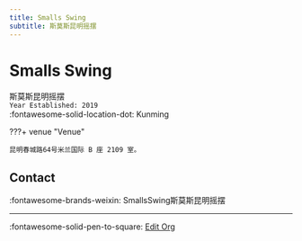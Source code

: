 ```yaml
---
title: Smalls Swing
subtitle: 斯莫斯昆明摇摆
---
```


# Smalls Swing

斯莫斯昆明摇摆  
`Year Established: 2019`  
:fontawesome-solid-location-dot: Kunming  


???+ venue "Venue"

    昆明春城路64号米兰国际 B 座 2109 室。  

## Contact

:fontawesome-brands-weixin: SmallsSwing斯莫斯昆明摇摆  

---

:fontawesome-solid-pen-to-square: [Edit Org](https://github.com/swingdance/orgs/issues/new?assignees=&labels=update+org&projects=&template=03-update_entity.yml&title=Update%20Org%3A%20zh_CN%20%E2%80%A2%20Smalls%20Swing&region=zh_CN&id=smalls-swing&name=Smalls%20Swing)

